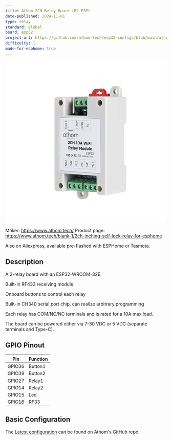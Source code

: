 ```yaml
---
title: Athom 2CH Relay Board (R2-ESP)
date-published: 2024-11-01
type: relay
standard: global
board: esp32
project-url: https://github.com/athom-tech/esp32-configs/blob/main/athom-2ch-relay-board.yaml
difficulty: 1
made-for-esphome: true
---
```


![alt text](athom-2ch-relay.webp "Athom 2CH Relay Board - R2-ESP")

Maker: <https://www.athom.tech/>
Product page: <https://www.athom.tech/blank-1/2ch-inching-self-lock-relay-for-esphome>

Also on Aliexpress, available pre-flashed with ESPHome or Tasmota.

## Description

A 2-relay board with an ESP32-WROOM-32E.

Built-in RF433 receiving module

Onboard buttons to control each relay

Built-in CH340 serial port chip, can realize arbitrary programming

Each relay has COM/NO/NC terminals and is rated for a 10A max load.

The board can be powered either via 7-30 VDC or 5 VDC (separate terminals and Type-C).

## GPIO Pinout

| Pin    | Function |
| ------ | -------- |
| GPIO36 | Button1  |
| GPIO39 | Button2  |
| GPIO27 | Relay1   |
| GPIO14 | Relay2   |
| GPIO15 | Led      |
| GPIO16 | RF33     |

## Basic Configuration

The [Latest configuration](https://github.com/athom-tech/esp32-configs/blob/main/athom-2ch-relay-board.yaml)
can be found on Athom's GitHub repo.

